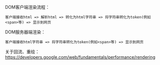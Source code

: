 DOM客户端渲染流程：

    客户端接收html => 解析html => 转化为html字符串 => 将字符串转化为token(例如<span>等) => 显示到网页
    
DOM服务器端渲染：

    客户端接收html字符串 => 将字符串转化为token(例如<span>等) => 显示到网页
    
关于回流、重绘：https://developers.google.com/web/fundamentals/performance/rendering
